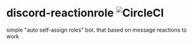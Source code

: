 # discord-reactionrole ![CircleCI](https://circleci.com/gh/Allvaa/discord-reactionrole.svg?style=svg)
simple "auto self-assign roles" bot. that based on message reactions to work
